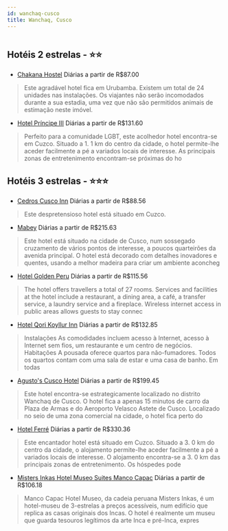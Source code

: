 ```yaml
---
id: wanchaq-cusco
title: Wanchaq, Cusco
---
```


<center><img src="https://photos.hotelbeds.com/giata/60/602273/602273a_hb_a_001.jpg" alt="" /></center>


## Hotéis 2 estrelas - ⭐️⭐️

-    [Chakana Hostel](https://www.hurb.com/hoteis/wanchaq/chakana-hostel-JNP-JP146555?cmp=18055) Diárias a partir de R$87.00
   > Este agradável hotel fica em Urubamba. Existem um total de 24 unidades nas instalações. Os viajantes não serão incomodados durante a sua estadia, uma vez que não são permitidos animais de estimação neste imóvel. 
-    [Hotel Príncipe III](https://www.hurb.com/hoteis/wanchaq/hotel-principe-iii-JNP-JP835455?cmp=18055) Diárias a partir de R$131.60
   > Perfeito para a comunidade LGBT, este acolhedor hotel encontra-se em Cuzco. Situado a 1. 1 km do centro da cidade, o hotel permite-lhe aceder facilmente a pé a variados locais de interesse. As principais zonas de entretenimento encontram-se próximas do ho

## Hotéis 3 estrelas - ⭐️⭐️⭐️

-    [Cedros Cusco Inn](https://www.hurb.com/hoteis/wanchaq/cedros-cusco-inn-JNP-JP919373?cmp=18055) Diárias a partir de R$88.56
   > Este despretensioso hotel está situado em Cuzco. 
-    [Mabey](https://www.hurb.com/hoteis/wanchaq/mabey-JNP-JP076779?cmp=18055) Diárias a partir de R$215.63
   > Este hotel está situado na cidade de Cusco, num sossegado cruzamento de vários pontos de interesse, a poucos quarteirões da avenida principal. O hotel está decorado com detalhes inovadores e quentes, usando a melhor madeira para criar um ambiente aconcheg
-    [Hotel Golden Peru](https://www.hurb.com/hoteis/wanchaq/hotel-golden-peru-JNP-JP02698N?cmp=18055) Diárias a partir de R$115.56
   > The hotel offers travellers a total of 27 rooms. Services and facilities at the hotel include a restaurant, a dining area, a café, a transfer service, a laundry service and a fireplace. Wireless internet access in public areas allows guests to stay connec
-    [Hotel Qori Koyllur Inn](https://www.hurb.com/hoteis/wanchaq/hotel-qori-koyllur-inn-JNP-JP006394?cmp=18055) Diárias a partir de R$132.85
   > Instalações
As comodidades incluem acesso à Internet, acesso à Internet sem fios, um restaurante e um centro de negócios.
Habitações
A pousada oferece quartos para não-fumadores. Todos os quartos contam com uma sala de estar e uma casa de banho. Em todas 
-    [Agusto's Cusco Hotel](https://www.hurb.com/hoteis/wanchaq/agusto-s-cusco-hotel-JNP-JP782598?cmp=18055) Diárias a partir de R$199.45
   > Este hotel encontra-se estrategicamente localizado no distrito Wanchaq de Cusco. O hotel fica a apenas 15 minutos de carro da Plaza de Armas e do Aeroporto Velasco Astete de Cusco. Localizado no seio de uma zona comercial na cidade, o hotel fica perto do 
-    [Hotel Ferré](https://www.hurb.com/hoteis/wanchaq/hotel-ferre-JNP-JP555813?cmp=18055) Diárias a partir de R$330.36
   > Este encantador hotel está situado em Cuzco. Situado a 3. 0 km do centro da cidade, o alojamento permite-lhe aceder facilmente a pé a variados locais de interesse. O alojamento encontra-se a 3. 0 km das principais zonas de entretenimento. Os hóspedes pode
-    [Misters Inkas Hotel Museo Suites Manco Capac](https://www.hurb.com/hoteis/wanchaq/misters-inkas-hotel-museo-suites-manco-capac-JNP-JP441298?cmp=18055) Diárias a partir de R$106.18
   > Manco Capac Hotel Museo, da cadeia peruana Misters Inkas, é um hotel-museu de 3-estrelas a preços acessíveis, num edifício que replica as casas originais dos Incas. O hotel é realmente um museu que guarda tesouros legítimos da arte Inca e pré-Inca, expres
